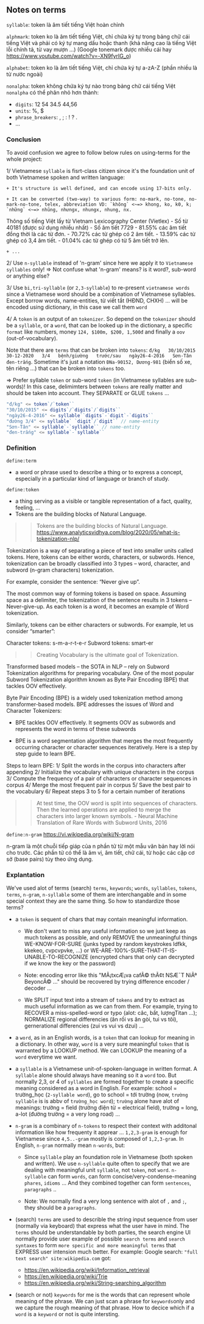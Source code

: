 ## Notes on terms

`syllable`: token là âm tiết tiếng Việt hoàn chỉnh

`alphmark`: token ko là âm tiết tiếng Việt, chỉ chứa ký tự trong bảng chữ cái tiếng Việt và phải có ký tự mang dấu hoặc thanh (khả năng cao là tiếng Việt lỗi chính tả, từ vay mượn ...) 
(Google tonemark được nhiều cái hay https://www.youtube.com/watch?v=-XN9fyrIG_o)

`alphabet`: token ko là âm tiết tiếng Việt, chỉ chứa ký tự a-zA-Z (phần nhiều là từ nước ngoài)

`nonalpha`: token không chứa ký tự nào trong bảng chữ cái tiếng Việt
`nonalpha` có thể phân nhỏ hơn thành: 
* `digits`: 12  54  34.5  44,56
* `units`: %, $
* `phrase_breakers`: , ; : ! ? .
* ...

### Conclusion

To avoid confusion we agree to follow below rules on using-terms for the whole project:

1/ Vietnamese `syllable` is fisrt-class citizen since it's the foundation unit of both Vietnamese spoken and written language: 

    + It's structure is well defined, and can encode using 17-bits only.

    + It can be converted (two-way) to various form: no-mark, no-tone, no-mark-no-tone, telex, abbreviation VD: `không` <~=> khong, ko, k0, k; `những` <~=> nhũng, nhưngx, nhungx, nhung, nx.

Thông số tiếng Việt lấy từ Vietnam Lexicography Center (Vietlex)
    - Số từ 40181 (được sử dụng nhiều nhất)
    - Số âm tiết 7729
    - 81.55% các âm tiết đồng thời là các từ đơn.
    - 70.72% các từ ghép có 2 âm tiết.
    - 13.59% các từ ghép có 3,4 âm tiết.
    - 01.04% các từ ghép có từ 5 âm tiết trở lên.


    + ...

2/ Use `n-syllable` instead of 'n-gram' since here we apply it to `Vietnamese syllables` only! => Not confuse what 'n-gram' means? is it word?, sub-word or anything else?

3/ Use `bi,tri-syllable` (or `2,3-syllable`) to re-present `vietnamese words` since a Vietnamese word should be a combination of Vietnamese syllables. Except borrow words, name-entities, từ viết tắt (HĐND, CHXH) ... will be encoded using dictionary, in this case we call them `word`

4/ A `token` is an output of an `tokenizer`. So depend on the `tokenizer`  should be a `syllable`, or a `word`, that can be looked up in the dictionary, a specific `format` like numbers, money `124, $100m, $200, 1,500đ` and finally a `oov` (out-of-vocabulary).

Note that there are `terms` that can be broken into `tokens`: `đ/kg   30/10/2015   30-12-2020   3/4   bệnh/giường   trước/sau   ngày26-4-2016   Sơn-Tân   đen-trắng`. Sometime it's just a notation `ĐNa-90152, Dương-981` (biển số xe, tên riêng ...) that can be broken into `tokens` too.

=> Prefer syllable `token` or sub-word `token` (in Vietnamese syllables are sub-words)! 
In this case, delimimters between `tokens` are really matter and should be taken into account. They SEPARATE or GLUE `tokens` ...

```js
"đ/kg" <= token`/`token``
"30/10/2015" <= digits`/`digits`/`digits``
"ngày26-4-2016" <= syllable``digits`-`digit`-`digits``
"đường 3/4" <= syllable` `digit`/`digit`` // name-entity
"Sơn-Tân" <= syllable`-`syllable`` // name-entity
"đen-trắng" <= syllable`-`syllable``
```

### Definition

`define:term`
+ a word or phrase used to describe a thing or to express a concept, especially in a particular kind of language or branch of study.

`define:token`
+ a thing serving as a visible or tangible representation of a fact, quality, feeling, ...
+ Tokens are the building blocks of Natural Language.

>> Tokens are the building blocks of Natural Language.
https://www.analyticsvidhya.com/blog/2020/05/what-is-tokenization-nlp/

Tokenization is a way of separating a piece of text into smaller units called tokens. Here, tokens can be either words, characters, or subwords. Hence, tokenization can be broadly classified into 3 types – word, character, and subword (n-gram characters) tokenization.

For example, consider the sentence: “Never give up”.

The most common way of forming tokens is based on space. Assuming space as a delimiter, the tokenization of the sentence results in 3 tokens – Never-give-up. As each token is a word, it becomes an example of Word tokenization.

Similarly, tokens can be either characters or subwords. For example, let us consider “smarter”:

Character tokens: s-m-a-r-t-e-r
Subword tokens: smart-er

>> Creating Vocabulary is the ultimate goal of Tokenization.

Transformed based models – the SOTA in NLP – rely on Subword Tokenization algorithms for preparing vocabulary. One of the most popular Subword Tokenization algorithm known as Byte Pair Encoding (BPE) that tackles OOV effectively.

Byte Pair Encoding (BPE) is a widely used tokenization method among transformer-based models. BPE addresses the issues of Word and Character Tokenizers:

+ BPE tackles OOV effectively. It segments OOV as subwords and represents the word in terms of these subwords

+ BPE is a word segmentation algorithm that merges the most frequently occurring character or character sequences iteratively. Here is a step by step guide to learn BPE.

Steps to learn BPE:
    1/ Split the words in the corpus into characters after appending </w>
    2/ Initialize the vocabulary with unique characters in the corpus
    3/ Compute the frequency of a pair of characters or character sequences in corpus
    4/ Merge the most frequent pair in corpus
    5/ Save the best pair to the vocabulary
    6/ Repeat steps 3 to 5 for a certain number of iterations

>> At test time, the OOV word is split into sequences of characters. Then the learned operations are applied to merge the characters into larger known symbols.
    - Neural Machine Translation of Rare Words with Subword Units, 2016


`define:n-gram`
https://vi.wikipedia.org/wiki/N-gram

n-gram là một chuỗi tiếp giáp của n phần tử từ một mẫu văn bản hay lời nói cho trước. Các phần tử có thể là âm vị, âm tiết, chữ cái, từ hoặc các cặp cơ sở (base pairs) tùy theo ứng dụng.

### Explantation

We've used alot of terms (search) `terms`, `keywords`; `words`, `syllables`, `tokens`, `terms`, `n-gram`, `n-syllable` some of them are interchangable and in some special context they are the same thing. So how to standardize those terms?

+ a `token` is sequent of chars that may contain  meaningful information.  

    + We don't want to miss any useful information so we just keep as much tokens as possible, and only REMOVE the unmeaningful things WE-KNOW-FOR-SURE (junks typed by random keystrokes ldfkk, kkekeo, cvpcvpvke, ...) or WE-ARE-100%-SURE-THAT-IT-IS-UNABLE-TO-RECOGNIZE (encrypted chars that only can decrypted if we know the key or the password)

    + Note: encoding error like this "MÃ¡txcÆ¡va cafÃ© thÃ¢t NSÆ¯T NiÃª BeyoncÃ© ..." should be recovered by trying difference encoder / decoder ...

    + We SPLIT input text into a stream of `tokens` and try to extract as much useful information as we can from them. For example, trying to RECOVER a miss-spelled-word or typo (alot: câc, bầt, lượngTitan ...); NORMALIZE regional differencies (ăn rồi vs ăn gòi, tui vs tôi), gernerational differencies (zui vs vui vs dzui) ...

+ a `word`, as in an English words, is a `token` that can lookup for meaning in a dictionary. In other way, `word` is a very sure meaningful `token` that is warranted by a LOOKUP method. We can LOOKUP the meaning of a `word` everytime we want.

+ a `syllable` is a Vietnamese unit-of-spoken-language in written format. A `syllable` alone should always have meaning so it a `word` too. But normally 2,3, or 4 of `syllables` are formed together to create a specific meaning considered as a word in English. For example: school = trường_học (`2-syllable word`), go to school = tới trường (now, `trường syllable` is is abbv of `trường_học word`); `trường` alone have alot of meanings: trường = field (trường điện từ = electrical field), trường = long, a-lot (đường trường = a very long road) ...

+ `n-gram` is a combinary of `n-tokens` to respect their context with additonal information like how frequenty it apprear ... `1,2,3-gram` is enough for Vietnamese since `4,5..-gram` mostly is composed of `1,2,3-gram`. In English, `n-gram` normally mean `n-words`, but:

    + Since `syllable` play an foundation role in Vietnamese (both spoken and written). We use `n-syllable` quite often to specify that we are dealing with meaningful unit `syllable`, not `token`, not `word`. `n-syllable` can form `words`, can form concise/very-condense-meaning `phares`, `idioms` ... And they combined together can form `sentences`, `paragraphs` .. 

    + Note: We normally find a very long sentence with alot of `,` and `;`, they should be a `paragraphs`.

+ (search) `terms` are used to describle the string input sequence from user (normally via keyboard) that express what the user have in mind. The `terms` should be understandable by both parties, the search engine UI normally provide user example of possible `search terms` and `search syntaxes` to form `more specific and more meaningful terms` that EXPRESS user intension much better. For example: Google search: 
`"full text search" site:wikipedia.com` got:
    + https://en.wikipedia.org/wiki/Information_retrieval
    + https://en.wikipedia.org/wiki/Trie
    + https://en.wikipedia.org/wiki/String-searching_algorithm

+ (search or not) `keywords` for me is the words that can represent whole meaning of the phrase. We can just scan a phrase for `keywords`only and we capture the rough meaning of that phrase. How to decice which if a `word` is a `keyword` or not is quite intersting.

